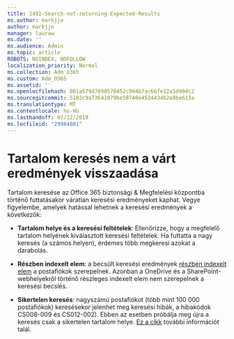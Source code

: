 ```yaml
---
title: 1491-Search-not-returning-Expected-Results
ms.author: markjjo
author: markjjo
manager: lauraw
ms.date: ''
ms.audience: Admin
ms.topic: article
ROBOTS: NOINDEX, NOFOLLOW
localization_priority: Normal
ms.collection: Adm_O365
ms.custom: Adm_O365
ms.assetid: ''
ms.openlocfilehash: 881a579d7098578452c994b7ac66fe22a1d90dc2
ms.sourcegitcommit: 5182c9a73641079be59740e4524434b2e8be613a
ms.translationtype: MT
ms.contentlocale: hu-HU
ms.lasthandoff: 02/12/2019
ms.locfileid: "29964881"
---
```

# <a name="content-search-not-returning-expected-results"></a>Tartalom keresés nem a várt eredmények visszaadása

Tartalom keresése az Office 365 biztonsági & Megfelelési központba történő futtatásakor váratlan keresési eredményeket kaphat. Vegye figyelembe, amelyek hatással lehetnek a keresési eredmények a következők:

- **Tartalom helye és a keresési feltételek**: Ellenőrizze, hogy a megfelelő tartalom helyének kiválasztott keresési feltételek. Ha futtatta a nagy keresés (a számos helyen), érdemes több megkeresi azokat a darabolás.

- **Részben indexelt elem**: a becsült keresési eredmények [részben indexelt elem](https://docs.microsoft.com/office365/securitycompliance/partially-indexed-items-in-content-search) a postafiókok szerepelnek. Azonban a OneDrive és a SharePoint-webhelyekről történő részleges indexelt elem nem szerepelnek a keresési becslés.

- **Sikertelen keresés**: nagyszámú postafiókot (több mint 100 000 postafiókok) keresésekor jelenhet meg keresési hibák, a hibakódok CS008-009 és CS012-002). Ebben az esetben próbálja meg újra a keresés csak a sikertelen tartalom helye. [Ez a cikk](https://docs.microsoft.com/office365/securitycompliance/retry-failed-content-search) további információt talál.
